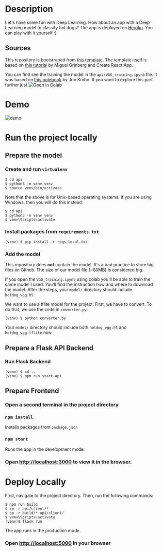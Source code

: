 # Description

Let's have some fun with Deep Learning. How about an app with a Deep Learning model to classify hot dogs?
The app is deployed on [Heroku](https://krisograbek-hotdog.herokuapp.com/). You can play with it yourself :)

## Sources

This repository is bootstraped from [this template](https://github.com/krisograbek/react-flask-template). The template itself is based on [this tutorial](https://blog.miguelgrinberg.com/post/how-to-create-a-react--flask-project) by Miguel Grinberg and Create React App.

You can find see the training the model in the `api/VGG_training.ipynb` file. It was based on [this notebook](https://github.com/the-deep-learners/deep-learning-illustrated/blob/master/notebooks/transfer_learning_in_keras.ipynb) by Jon Krohn. If you want to explore this part further just [![Open In Colab](https://colab.research.google.com/assets/colab-badge.svg)](https://colab.research.google.com/github/krisograbek/hotdog/blob/main/api/VGG_training.ipynb)

# Demo

![demo](https://user-images.githubusercontent.com/48050596/136319271-b41d9308-8aac-47fc-b348-55ccaed5cba1.gif)

# Run the project locally

## Prepare the model

### Create and run `virtualenv`

```
$ cd api
$ python3 -m venv venv
$ source venv/bin/activate
```
Note that the above is for Unix-based operating systems. If you are using Windows, then you will do this instead:

```
$ cd api
$ python3 -m venv venv
$ venv\Scripts\activate
```

### Install packages from `requirements.txt`

`(venv) $ pip install -r reqs_local.txt`

### Add the model

This repository does **not** contain the model. It's a bad practice to store big files on Github. The size of our model file (~80MB) is considered big.

If you open the `VGG_training.ipynb` using colab you'll be able to train the same model I used. You'll find the instruction how and where to download the model.
After the steps, your `model/` directory should include `hotdog_vgg.h5`.

We want to use a tflite model for the project. First, we have to convert. To do that, we use the code in `converter.py`:

`(venv) $ python converter.py`

Your `model/` directory should include both `hotdog_vgg.h5` and `hotdog_vgg.tflite` now

## Prepare a Flask API Backend

### Run Flask Backend

```
(venv) $ cd ..
(venv) $ npm run start-api
```

## Prepare Frontend

### Open a second terminal in the project directory

### `npm install`

Installs packages from `package.json`

### `npm start`

Runs the app in the development mode.
### Open [http://localhost:3000](http://localhost:3000) to view it in the browser.


# Deploy Locally

First, navigate to the project directory. Then, run the following commands:
```
$ npm run build
$ rm -r api/client/*
$ cp -r build/* api/client/
$ venv\Scripts\activate
(venv)$ flask run
```
The app runs in the production mode.
### Open [http://localhost:5000](http://localhost:5000) in your browser


